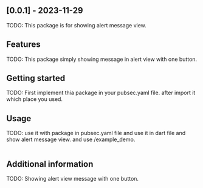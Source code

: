 ## [0.0.1] - 2023-11-29

<!--
This README describes the package. If you publish this package to pub.dev,this README's contents appear on the landing page for your package.

For information about how to write a good package README, see the guide for[writing package pages](https://dart.dev/guides/libraries/writing-package-pages).

For general information about developing packages, see the Dart guide for[creating packages](https://dart.dev/guides/libraries/create-library-packages)and the Flutter guide for [developing packages and plugins](https://flutter.dev/developing-packages).-->

TODO: This package is for showing alert message view.

## Features

TODO: This package simply showing message in alert view with one button.

## Getting started

TODO: First implement thia package in your pubsec.yaml file. after import it which place you used.

## Usage

TODO: use it with package in pubsec.yaml file and use it in dart file and show alert message view. and use /example_demo.

```dart

```

## Additional information

TODO: Showing alert view message with one button.

